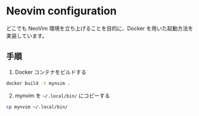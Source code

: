 # Neovim configuration

どこでも NeoVim 環境を立ち上げることを目的に、Docker を用いた起動方法を実装しています。

## 手順

1. Docker コンテナをビルドする

```sh
docker build -t mynvim .
```

2. mynvim を `~/.local/bin/` にコピーする

```sh
cp mynvim ~/.local/bin/
```
